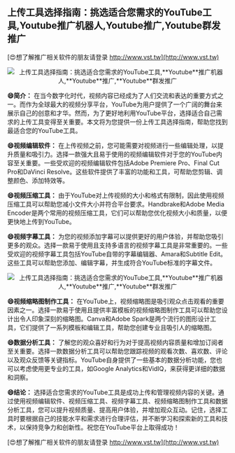 ## **上传工具选择指南：挑选适合您需求的YouTube工具,**Youtube**推广机器人,**Youtube**推广,**Youtube**群发推广**

[😍想了解推广相关软件的朋友请登录 http://www.vst.tw](http://www.vst.tw)

 <center><img src="https://vst.tw/MP4/tuiguang/png/3.png" alt="上传工具选择指南：挑选适合您需求的YouTube工具,**Youtube**推广机器人,**Youtube**推广,**Youtube**群发推广"></center>

**😄简介：**
在当今数字化时代，视频内容已经成为了人们交流和表达的重要方式之一。而作为全球最大的视频分享平台，YouTube为用户提供了一个广阔的舞台来展示自己的创意和才华。然而，为了更好地利用YouTube平台，选择适合自己需求的上传工具变得至关重要。本文将为您提供一份上传工具选择指南，帮助您找到最适合您的YouTube工具。

**😄视频编辑软件：**
在上传视频之前，您可能需要对视频进行一些编辑处理，以提升质量和吸引力。选择一款强大且易于使用的视频编辑软件对于您的YouTube内容至关重要。一些受欢迎的视频编辑软件包括Adobe Premiere Pro、Final Cut Pro和DaVinci Resolve。这些软件提供了丰富的功能和工具，可帮助您剪辑、调整颜色、添加特效等。

**😄视频压缩工具：**
由于YouTube对上传视频的大小和格式有限制，因此使用视频压缩工具可以帮助您减小文件大小并符合平台要求。Handbrake和Adobe Media Encoder是两个常用的视频压缩工具，它们可以帮助您优化视频大小和质量，以便更快地上传到YouTube。

**😄视频字幕工具：**
为您的视频添加字幕可以提供更好的用户体验，并帮助您吸引更多的观众。选择一款易于使用且支持多语言的视频字幕工具是非常重要的。一些受欢迎的视频字幕工具包括YouTube自带的字幕编辑器、Amara和Subtitle Edit。这些工具可以帮助您添加、编辑字幕，并生成符合YouTube标准的字幕文件。

 <center><img src="https://vst.tw/MP4/tuiguang/png/5.png" alt="上传工具选择指南：挑选适合您需求的YouTube工具,**Youtube**推广机器人,**Youtube**推广,**Youtube**群发推广"></center>

**😄视频缩略图制作工具：**
在YouTube上，视频缩略图是吸引观众点击观看的重要因素之一。选择一款易于使用且提供丰富模板的视频缩略图制作工具可以帮助您设计出令人印象深刻的缩略图。Canva和Adobe Spark是两个流行的图形设计工具，它们提供了一系列模板和编辑工具，帮助您创建专业且吸引人的缩略图。

**😄数据分析工具：**
了解您的观众喜好和行为对于提高视频内容质量和增加订阅者至关重要。选择一款数据分析工具可以帮助您跟踪视频的观看次数、喜欢数、评论以及观众反馈等关键指标。YouTube自身提供了一些基本的数据分析功能，您也可以考虑使用更专业的工具，如Google Analytics和VidIQ，来获得更详细的数据和洞察。

**😄结论：**
选择适合您需求的YouTube工具是成功上传和管理视频内容的关键。通过使用视频编辑软件、视频压缩工具、视频字幕工具、视频缩略图制作工具和数据分析工具，您可以提升视频质量、提高用户体验，并增加观众互动。记住，选择工具时要根据自己的技能水平和需求进行合理评估，并不断学习和探索新的工具和技术，以保持竞争力和创新性。祝您在YouTube平台上取得成功！

[😍想了解推广相关软件的朋友请登录 http://www.vst.tw](http://www.vst.tw)



